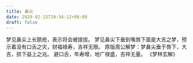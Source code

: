 ```yaml
---
title: 鼻尖
date: 2020-02-15T20:54:12+08:00
draft: false
---
```


梦见鼻尖上长脓疮，表示将会被提拔。
梦见鼻尖下垂到嘴唇下面是大吉之梦，预示着没有口舌之灾，财福禄寿，吉祥无限。
原版周公解梦：梦鼻尖垂于唇下，大吉，损下益上之兆。
避口舌，年寿增，地广禄盛，吉祥无量。
《梦林玄解》